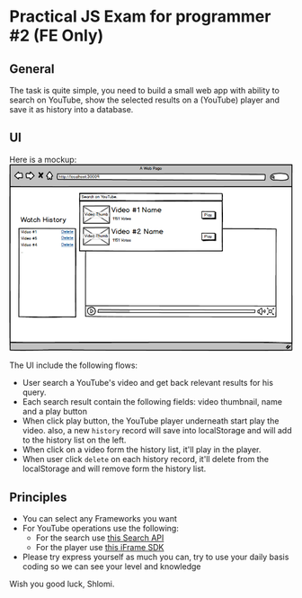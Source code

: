 # Practical JS Exam for programmer #2 (FE Only)

## General

The task is quite simple, you need to build a small web app with ability to search on YouTube, show the selected results on a (YouTube) player and save it as history into a database. 
    
## UI

Here is a mockup:
![alt tag](mock.png)

The UI include the following flows:  
* User search a YouTube's video and get back relevant results for his query.
* Each search result contain the following fields: video thumbnail, name and a play button
* When click play button, the YouTube player underneath start play the video. also, a new `history` record will save into localStorage and will add to the history list on the left.
* When click on a video form the history list, it'll play in the player. 
* When user click `delete` on each history record, it'll delete from the localStorage and will remove form the history list.

## Principles
* You can select any Frameworks you want
* For YouTube operations use the following:  
    * For the search use [this Search API](https://developers.google.com/youtube/v3/docs/search) 
    * For the player use [this iFrame SDK](https://developers.google.com/youtube/iframe_api_reference)
* Please try express yourself as much you can, try to use your daily basis coding so we can see your level and knowledge

Wish you good luck, 
Shlomi.
     